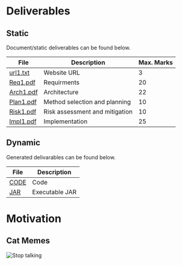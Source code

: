 # Deliverables

## Static

Document/static deliverables can be found below.

| File                                 | Description                    | Max. Marks |
|--------------------------------------|--------------------------------|------------|
| [url1.txt](/deliverables/url1.txt)   | Website URL                    | 3          |
| [Req1.pdf](/deliverables/Req1.pdf)   | Requirments                    | 20         |
| [Arch1.pdf](/deliverables/Arch1.pdf) | Architecture                   | 22         |
| [Plan1.pdf](/deliverables/Plan1.pdf) | Method selection and planning  | 10         |
| [Risk1.pdf](/deliverables/Risk1.pdf) | Risk assessment and mitigation | 10         |
| [Impl1.pdf](/deliverables/Risk1.pdf) | Implementation                 | 25         |

## Dynamic

Generated delivarables can be found below.

| File     | Description    |
|----------|----------------|
| [CODE]() | Code           |
| [JAR]()  | Executable JAR |

# Motivation

## Cat Memes

![Stop talking](https://pbs.twimg.com/media/FH4u3mFXsAc6KXg.png)
